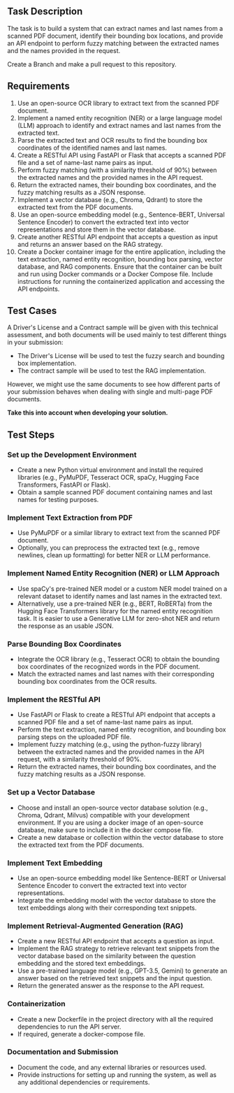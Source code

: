  
## Task Description  
The task is to build a system that can extract names and last names from a scanned PDF document, identify their bounding box locations, and provide an API endpoint to perform fuzzy matching between the extracted names and the names provided in the request.  
  
Create a Branch and make a pull request to this repository.  
  
## Requirements  
1. Use an open-source OCR library to extract text from the scanned PDF document.  
2. Implement a named entity recognition (NER) or a large language model (LLM) approach to identify and extract names and last names from the extracted text.  
3. Parse the extracted text and OCR results to find the bounding box coordinates of the identified names and last names.  
4. Create a RESTful API using FastAPI or Flask that accepts a scanned PDF file and a set of name-last name pairs as input.  
5. Perform fuzzy matching (with a similarity threshold of 90%) between the extracted names and the provided names in the API request.  
6. Return the extracted names, their bounding box coordinates, and the fuzzy matching results as a JSON response.  
7. Implement a vector database (e.g., Chroma, Qdrant) to store the extracted text from the PDF documents.  
8. Use an open-source embedding model (e.g., Sentence-BERT, Universal Sentence Encoder) to convert the extracted text into vector representations and store them in the vector database.  
9. Create another RESTful API endpoint that accepts a question as input and returns an answer based on the RAG strategy.  
10. Create a Docker container image for the entire application, including the text extraction, named entity recognition, bounding box parsing, vector database, and RAG components. Ensure that the container can be built and run using Docker commands or a Docker Compose file. Include instructions for running the containerized application and accessing the API endpoints.  

## Test Cases
A Driver's License and a Contract sample will be given with this technical assessment, and both documents will be used mainly to test different things in your submission:

- The Driver's License will be used to test the fuzzy search and bounding box implementation.
- The contract sample will be used to test the RAG implementation.

However, we might use the same documents to see how different parts of your submission behaves when dealing with single and multi-page PDF documents.

**Take this into account when developing your solution.**

## Test Steps 
### Set up the Development Environment  
- Create a new Python virtual environment and install the required libraries (e.g., PyMuPDF, Tesseract OCR, spaCy, Hugging Face Transformers, FastAPI or Flask).  
- Obtain a sample scanned PDF document containing names and last names for testing purposes.  
  
### Implement Text Extraction from PDF  
- Use PyMuPDF or a similar library to extract text from the scanned PDF document.  
- Optionally, you can preprocess the extracted text (e.g., remove newlines, clean up formatting) for better NER or LLM performance.  
### Implement Named Entity Recognition (NER) or LLM Approach  
- Use spaCy's pre-trained NER model or a custom NER model trained on a relevant dataset to identify names and last names in the extracted text.  
- Alternatively, use a pre-trained NER (e.g., BERT, RoBERTa) from the Hugging Face Transformers library for the named entity recognition task. It is easier to use a Generative LLM for zero-shot NER and return the response as an usable JSON.  
  
### Parse Bounding Box Coordinates  
- Integrate the OCR library (e.g., Tesseract OCR) to obtain the bounding box coordinates of the recognized words in the PDF document.  
- Match the extracted names and last names with their corresponding bounding box coordinates from the OCR results.  
  
### Implement the RESTful API  
- Use FastAPI or Flask to create a RESTful API endpoint that accepts a scanned PDF file and a set of name-last name pairs as input.  
- Perform the text extraction, named entity recognition, and bounding box parsing steps on the uploaded PDF file.   
- Implement fuzzy matching (e.g., using the python-fuzzy library) between the extracted names and the provided names in the API request, with a similarity threshold of 90%.  
- Return the extracted names, their bounding box coordinates, and the fuzzy matching results as a JSON response.  
  
### Set up a Vector Database  
- Choose and install an open-source vector database solution (e.g., Chroma, Qdrant, Milvus) compatible with your development environment. If you are using a docker image of an open-source database, make sure to include it in the docker compose file.  
- Create a new database or collection within the vector database to store the extracted text from the PDF documents.  
  
### Implement Text Embedding  
- Use an open-source embedding model like Sentence-BERT or Universal Sentence Encoder to convert the extracted text into vector representations.  
- Integrate the embedding model with the vector database to store the text embeddings along with their corresponding text snippets.  
  
### Implement Retrieval-Augmented Generation (RAG)  
- Create a new RESTful API endpoint that accepts a question as input.  
- Implement the RAG strategy to retrieve relevant text snippets from the vector database based on the similarity between the question embedding and the stored text embeddings.  
- Use a pre-trained language model (e.g., GPT-3.5, Gemini) to generate an answer based on the retrieved text snippets and the input question.  
- Return the generated answer as the response to the API request.  
  
### Containerization  
- Create a new Dockerfile in the project directory with all the required dependencies to run the API server.  
- If required, generate a docker-compose file.   
  
### Documentation and Submission  
- Document the code, and any external libraries or resources used.  
- Provide instructions for setting up and running the system, as well as any additional dependencies or requirements.